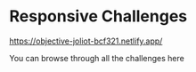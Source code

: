 # Responsive Challenges

https://objective-joliot-bcf321.netlify.app/

You can browse through all the challenges here